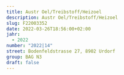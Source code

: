 ```yaml
---
title: Austr Oel/Treibstoff/Heizoel
description: Austr Oel/Treibstoff/Heizoel
slug: F22003352
date: 2022-03-26T18:56:00+02:00
jahr:
  - 2022
number: "2022|14"
street: Bodenfeldstrasse 27, 8902 Urdorf
group: BAG N3
draft: false
---
```

